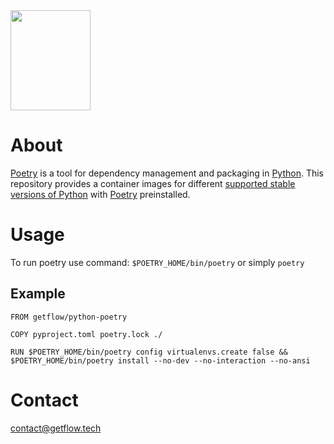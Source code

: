 <img src="https://python-poetry.org/images/logo-origami.svg"  width="128" height="160">

# About

[Poetry](https://python-poetry.org) is a tool for dependency management and packaging in [Python](https://www.python.org). This repository provides a container images for different [supported stable versions of Python](https://devguide.python.org/versions/) with [Poetry](https://python-poetry.org) preinstalled.

# Usage

To run poetry use command: `$POETRY_HOME/bin/poetry` or simply `poetry`

## Example

```
FROM getflow/python-poetry

COPY pyproject.toml poetry.lock ./

RUN $POETRY_HOME/bin/poetry config virtualenvs.create false && $POETRY_HOME/bin/poetry install --no-dev --no-interaction --no-ansi
```

# Contact

contact@getflow.tech
